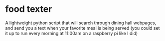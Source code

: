 # food texter
A lightweight python script that will search through dining hall webpages, and send you a text when your favorite meal is being served (you could set it up to run every morning at 11:00am on a raspberry pi like I did)
